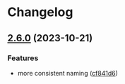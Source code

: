 # Changelog

## [2.6.0](https://github.com/xseman/bysquare/compare/v2.5.0...v2.6.0) (2023-10-21)


### Features

* more consistent naming ([cf841d6](https://github.com/xseman/bysquare/commit/cf841d621e6245b70f545d57a504f4515debd4e9))

